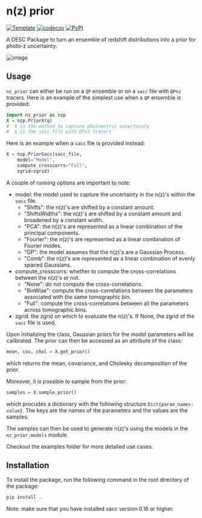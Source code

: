 # n(z) prior

[![Template](https://img.shields.io/badge/Template-LINCC%20Frameworks%20Python%20Project%20Template-brightgreen)](https://lincc-ppt.readthedocs.io/en/latest/)
[![codecov](https://codecov.io/gh/LSSTDESC/rail-prior/branch/main/graph/badge.svg)](https://codecov.io/gh/LSSTDESC/rail-prior)
[![PyPI](https://img.shields.io/pypi/v/rail_prior?color=blue&logo=pypi&logoColor=white)](https://pypi.org/project/rail_prior/)

A DESC Package to turn an ensemble of redshift distributions into a prior for photo-z uncertainty.

![image](https://github.com/user-attachments/assets/db975890-934e-4db1-aefd-51f6709aac29)

## Usage

`nz_prior` can either be run on a `QP` ensemble or on a `sacc` file with `QPnz` tracers. Here is an example of the simplest use when a `QP` ensemble is provided:

```python
import nz_prior as nzp
X = nzp.PriorX(q) 
#  X is the method to capture photometric uncertainty
#  q is the sacc file with QPnz tracers
```

Here is an example when a `sacc` file is provided instead:

```python
X = nzp.PriorSacc(sacc_file, 
    model="Model",
    compute_crosscorrs="Full",
    zgrid=zgrid)
```
A couple of running options are important to note:
- model: the model used to capture the uncertainty in the n(z)'s within the `sacc` file.
    - "Shifts":  the n(z)'s are shifted by a constant amount.
    - "ShiftsWidths": the n(z)'s are shifted by a constant amount and broadened by a constant width.
    - "PCA": the n(z)'s are represented as a linear combination of the principal components.
    - "Fourier": the n(z)'s are represented as a linear combination of Fourier modes.
    - "GP": the model assumes that the n(z)'s are a Gaussian Process.
    - "Comb": the n(z)'s are represented as a linear combination of evenly spaced Gaussians.
- compute_crosscorrs: whether to compute the cross-correlations between the n(z)'s or not.
    - "None": do not compute the cross-correlations.
    - "BinWise": compute the cross-correlations between the parameters associated with the same tomographic bin.
    - "Full": compute the cross-correlations between all the parameters across tomographic bins.
- zgrid: the zgrid on which to evaluiate the n(z)'s. If None, the zgrid of the `sacc` file is used.

Upon initializing the class, Gaussian priors for the model parameters will be calibrated. The prior can then be accessed as an attribute of the class:

```python
mean, cov, chol = X.get_prior()
```
which returns the mean, covariance, and Cholesky decomposition of the prior.

Moreover, it is possible to sample from the prior:

```python
samples = X.sample_prior()
```
which procudes a dictionary with the following structure `Dict{param_names: value}`. The keys are the names of the parameters and the values are the samples.

The samples can then be used to generate n(z)'s using the models in the `nz_prior.models` module.

Checkout the examples folder for more detailed use cases.

## Installation

To install the package, run the following command in the root directory of the package:

```bash
pip install .
```
Note: make sure that you have installed sacc version 0.16 or higher.

